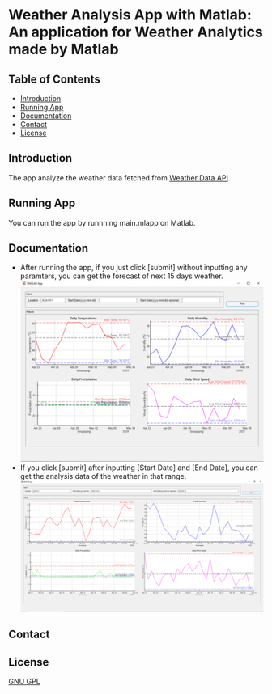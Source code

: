 # Weather Analysis App with Matlab: An application for Weather Analytics made by Matlab

## Table of Contents
* [Introduction](#introduction)
* [Running App](#running-app)
* [Documentation](#documentation)
* [Contact](#contact)
* [License](#license)

## Introduction
The app analyze the weather data fetched from [Weather Data API](https://www.visualcrossing.com/weather-api).

## Running App
You can run the app by runnning main.mlapp on Matlab.

## Documentation
* After running the app, if you just click [submit] without inputting any paramters, you can get  the forecast of next 15 days weather.
![forecasting](img/forecast.PNG)
* If you click [submit] after inputting [Start Date] and [End Date], you can get the analysis data of the weather in that range.
![analyzing](img/analysis.PNG)

## Contact

## License
[GNU GPL](LICENSE.txt)

